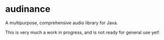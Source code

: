 audinance
=========

A multipurpose, comprehensive audio library for Java.

This is very much a work in progress, and is not ready for general use yet!
